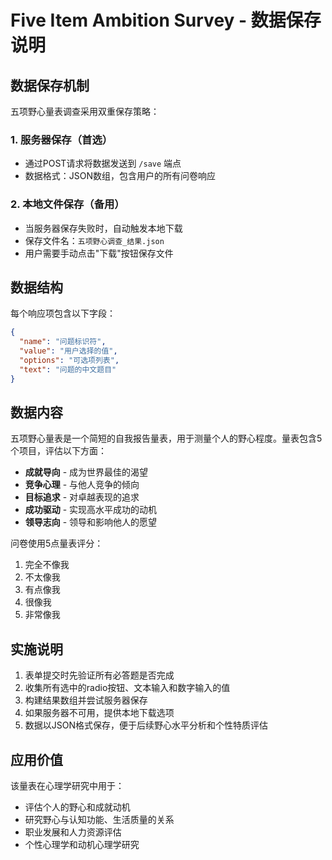 # Five Item Ambition Survey - 数据保存说明

## 数据保存机制

五项野心量表调查采用双重保存策略：

### 1. 服务器保存（首选）
- 通过POST请求将数据发送到 `/save` 端点
- 数据格式：JSON数组，包含用户的所有问卷响应

### 2. 本地文件保存（备用）
- 当服务器保存失败时，自动触发本地下载
- 保存文件名：`五项野心调查_结果.json`
- 用户需要手动点击"下载"按钮保存文件

## 数据结构

每个响应项包含以下字段：
```json
{
  "name": "问题标识符",
  "value": "用户选择的值",
  "options": "可选项列表",
  "text": "问题的中文题目"
}
```

## 数据内容

五项野心量表是一个简短的自我报告量表，用于测量个人的野心程度。量表包含5个项目，评估以下方面：

- **成就导向** - 成为世界最佳的渴望
- **竞争心理** - 与他人竞争的倾向
- **目标追求** - 对卓越表现的追求
- **成功驱动** - 实现高水平成功的动机
- **领导志向** - 领导和影响他人的愿望

问卷使用5点量表评分：
1. 完全不像我
2. 不太像我  
3. 有点像我
4. 很像我
5. 非常像我

## 实施说明

1. 表单提交时先验证所有必答题是否完成
2. 收集所有选中的radio按钮、文本输入和数字输入的值
3. 构建结果数组并尝试服务器保存
4. 如果服务器不可用，提供本地下载选项
5. 数据以JSON格式保存，便于后续野心水平分析和个性特质评估

## 应用价值

该量表在心理学研究中用于：
- 评估个人的野心和成就动机
- 研究野心与认知功能、生活质量的关系
- 职业发展和人力资源评估
- 个性心理学和动机心理学研究